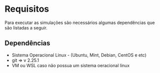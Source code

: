 # Requisitos 
Para executar as simulações são necessários algumas dependências que são listadas a seguir.

## Dependências ##
- Sistema Operacional Linux - (Ubuntu, Mint, Debian, CentOS e etc)
- git => v 2.25.1
- VM ou WSL caso não possua um sistema oeracional linux



